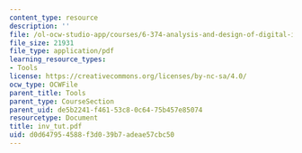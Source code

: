 ```yaml
---
content_type: resource
description: ''
file: /ol-ocw-studio-app/courses/6-374-analysis-and-design-of-digital-integrated-circuits-fall-2003/d0d647954588f3d039b7adeae57cbc50_inv_tut.pdf
file_size: 21931
file_type: application/pdf
learning_resource_types:
- Tools
license: https://creativecommons.org/licenses/by-nc-sa/4.0/
ocw_type: OCWFile
parent_title: Tools
parent_type: CourseSection
parent_uid: de5b2241-f461-53c8-0c64-75b457e85074
resourcetype: Document
title: inv_tut.pdf
uid: d0d64795-4588-f3d0-39b7-adeae57cbc50
---
```

